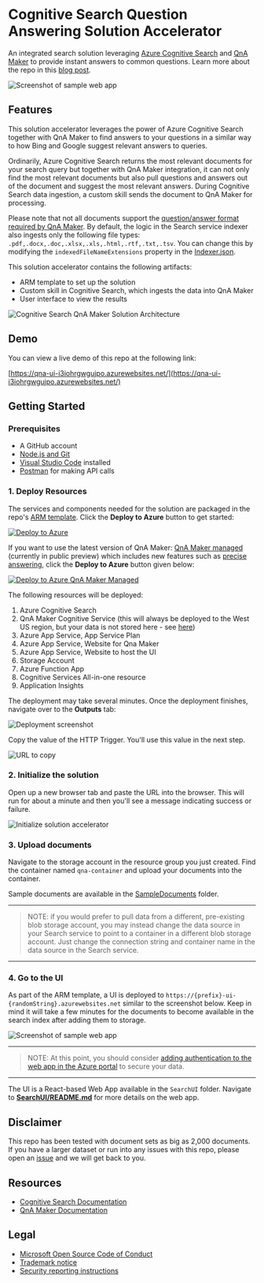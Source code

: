 # Cognitive Search Question Answering Solution Accelerator

An integrated search solution leveraging [Azure Cognitive Search](https://azure.microsoft.com/services/search/) and [QnA Maker](https://www.qnamaker.ai/) to provide instant answers to common questions. Learn more about the repo in this [blog post](https://techcommunity.microsoft.com/t5/azure-ai/qna-with-azure-cognitive-search/ba-p/2081381).

![Screenshot of sample web app](./images/web-app.png)

## Features

This solution accelerator leverages the power of Azure Cognitive Search together with QnA Maker to find answers to your questions in a similar way to how Bing and Google suggest relevant answers to queries.  

Ordinarily, Azure Cognitive Search returns the most relevant documents for your search query but together with QnA Maker integration, it can not only find the most relevant documents but also pull questions and answers out of the document and suggest the most relevant answers.  During Cognitive Search data ingestion, a custom skill sends the document to QnA Maker for processing. 

Please note that not all documents support the [question/answer format required by QnA Maker](https://docs.microsoft.com/azure/cognitive-services/qnamaker/concepts/data-sources-and-content#file-and-url-data-types).  By default, the logic in the Search service indexer also ingests only the following file types: `.pdf,.docx,.doc,.xlsx,.xls,.html,.rtf,.txt,.tsv`.  You can change this by modifying the `indexedFileNameExtensions` property in the [Indexer.json](./CustomSkillForDataIngestion/QnAIntegrationCustomSkill/Assets/Indexer.json).  

This solution accelerator contains the following artifacts:
+ ARM template to set up the solution
+ Custom skill in Cognitive Search, which ingests the data into QnA Maker
+ User interface to view the results

![Cognitive Search QnA Maker Solution Architecture](./images/CogSearchQnAMakerArchitecture.jpg)

## Demo

You can view a live demo of this repo at the following link:

[https://qna-ui-i3iohrgwgujpo.azurewebsites.net/](https://qna-ui-i3iohrgwgujpo.azurewebsites.net/)

## Getting Started

### Prerequisites

+ A GitHub account
+ [Node.js and Git](https://nodejs.org/)
+ [Visual Studio Code](https://code.visualstudio.com) installed
+ [Postman](https://www.getpostman.com/) for making API calls

### 1. Deploy Resources

The services and components needed for the solution are packaged in the repo's [ARM template](./azuredeploy.json). Click the **Deploy to Azure** button to get started:

[![Deploy to Azure](https://aka.ms/deploytoazurebutton)](https://portal.azure.com/#create/Microsoft.Template/uri/https%3A%2F%2Fraw.githubusercontent.com%2FAzure-Samples%2Fsearch-qna-maker-accelerator%2Fmain%2Fazuredeploy.json)

If you want to use the latest version of QnA Maker: [QnA Maker managed](https://techcommunity.microsoft.com/t5/azure-ai/introducing-qna-maker-managed-now-in-public-preview/ba-p/1845575) (currently in public preview) which includes new features such as [precise answering](https://docs.microsoft.com/en-us/azure/cognitive-services/qnamaker/reference-precise-answering), click the **Deploy to Azure** button given below:

[![Deploy to Azure QnA Maker Managed](https://aka.ms/deploytoazurebutton)](https://portal.azure.com/#create/Microsoft.Template/uri/https%3A%2F%2Fraw.githubusercontent.com%2FAzure-Samples%2Fsearch-qna-maker-accelerator%2FQnAMakerV2PublicPreview%2Fazuredeploy.json)

The following resources will be deployed:

1. Azure Cognitive Search
2. QnA Maker Cognitive Service (this will always be deployed to the West US region, but your data is not stored here - see [here](https://docs.microsoft.com/en-us/azure/cognitive-services/qnamaker/concepts/azure-resources?tabs=v1#management-service-region))
3. Azure App Service, App Service Plan
4. Azure App Service, Website for Qna Maker
5. Azure App Service, Website to host the UI
6. Storage Account
7. Azure Function App
8. Cognitive Services All-in-one resource
9. Application Insights

The deployment may take several minutes. Once the deployment finishes, navigate over to the **Outputs** tab:

![Deployment screenshot](./images/deployment.png)

Copy the value of the HTTP Trigger. You'll use this value in the next step.

![URL to copy](./images/qna-copy-url.png)


### 2. Initialize the solution

Open up a new browser tab and paste the URL into the browser. This will run for about a minute and then you'll see a message indicating success or failure.

![Initialize solution accelerator](./images/initialize-accelerator.png)

### 3. Upload documents

Navigate to the storage account in the resource group you just created. Find the container named `qna-container` and upload your documents into the container. 

Sample documents are available in the [SampleDocuments](./SampleDocuments) folder.

___
> NOTE: if you would prefer to pull data from a different, pre-existing blob storage account, you may instead change the data source in your Search service to point to a container in a different blob storage account.  Just change the connection string and container name in the data source in the Search service.  
___

### 4. Go to the UI

As part of the ARM template, a UI is deployed to `https://{prefix}-ui-{randomString}.azurewebsites.net` similar to the screenshot below. Keep in mind it will take a few minutes for the documents to become available in the search index after adding them to storage. 

![Screenshot of sample web app](./images/search-results.png)

___
> NOTE: At this point, you should consider [adding authentication to the web app in the Azure portal](https://docs.microsoft.com/en-us/azure/app-service/scenario-secure-app-authentication-app-service) to secure your data.
___

The UI is a React-based Web App available in the `SearchUI` folder. Navigate to [**SearchUI/README.md**](SearchUI/README.md) for more details on the web app. 


## Disclaimer

This repo has been tested with document sets as big as 2,000 documents. If you have a larger dataset or run into any issues with this repo, please open an [issue](https://github.com/Azure-Samples/search-qna-maker-accelerator/issues) and we will get back to you.

## Resources
+ [Cognitive Search Documentation](https://docs.microsoft.com/azure/search/)
+ [QnA Maker Documentation](https://docs.microsoft.com/azure/cognitive-services/QnAMaker/)

## Legal
+ [Microsoft Open Source Code of Conduct](https://opensource.microsoft.com/codeofconduct)
+ [Trademark notice](https://docs.opensource.microsoft.com/content/releasing/index.html)
+ [Security reporting instructions](https://docs.opensource.microsoft.com/content/releasing/security.html)
